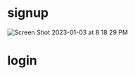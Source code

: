 # signup
![Screen Shot 2023-01-03 at 8 18 29 PM](https://user-images.githubusercontent.com/72527380/210467139-8293dcc4-f675-4771-9d5c-cf63398874fa.png)
# login
